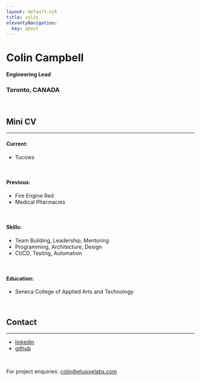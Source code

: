 ```yaml
---
layout: default.njk
title: colin
eleventyNavigation:
  key: about
---
```


# Colin Campbell
**Engineering Lead**
### Toronto, CANADA
<p>&nbsp;</p>

## Mini CV
---
#### Current: 
* Tucows

<p>&nbsp;</p>

#### Previous:
* Fire Engine Red
* Medical Pharmacies

<p>&nbsp;</p>

#### Skills:
* Team Building, Leadership, Mentoring
* Programming, Architecture, Design
* CI/CD, Testing, Automation

<p>&nbsp;</p>

#### Education:
* Seneca College of Applied Arts and Technology

<p>&nbsp;</p>

## Contact
---
* [linkedin](https://www.linkedin.com/in/colincode/)
* [github](https://github.com/colinac)

<p>&nbsp;</p>

For project enquiries: [colin@elusivelabs.com](mailto:colin@elusivelabs.com)
